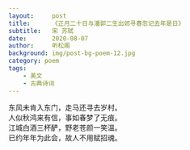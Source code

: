 ```yaml
---
layout:     post
title:      《正月二十日与潘郭二生出郊寻春忽记去年是日》
subtitle:   宋 苏轼
date:       2020-08-07
author:     听松阁
background: img/post-bg-poem-12.jpg
category: poem
tags:
    - 美文
    - 古典诗词
---
```


东风未肯入东门，走马还寻去岁村。<br>
人似秋鸿来有信，事如春梦了无痕。<br>
江城白酒三杯酽，野老苍颜一笑温。<br>
已约年年为此会，故人不用赋招魂。<br>
